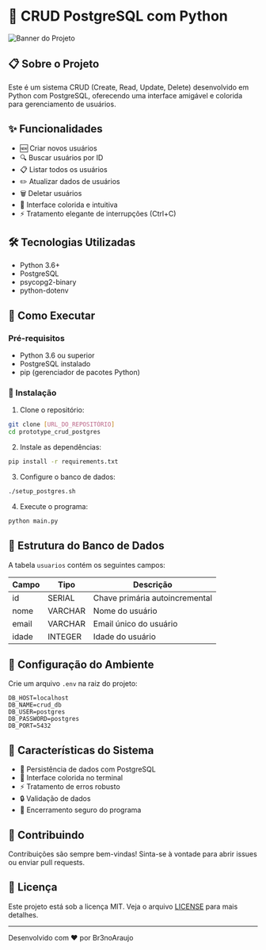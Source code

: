 # 🚀 CRUD PostgreSQL com Python

![Banner do Projeto](https://i.imgur.com/geXVRwr.png)

## 📋 Sobre o Projeto

Este é um sistema CRUD (Create, Read, Update, Delete) desenvolvido em Python com PostgreSQL, oferecendo uma interface amigável e colorida para gerenciamento de usuários.

## ✨ Funcionalidades

- 🆕 Criar novos usuários
- 🔍 Buscar usuários por ID
- 📋 Listar todos os usuários
- ✏️ Atualizar dados de usuários
- 🗑️ Deletar usuários
- 🎨 Interface colorida e intuitiva
- ⚡ Tratamento elegante de interrupções (Ctrl+C)

## 🛠️ Tecnologias Utilizadas

- Python 3.6+
- PostgreSQL
- psycopg2-binary
- python-dotenv

## 🚀 Como Executar

### Pré-requisitos

- Python 3.6 ou superior
- PostgreSQL instalado
- pip (gerenciador de pacotes Python)

### 🔧 Instalação

1. Clone o repositório:
```bash
git clone [URL_DO_REPOSITÓRIO]
cd prototype_crud_postgres
```

2. Instale as dependências:
```bash
pip install -r requirements.txt
```

3. Configure o banco de dados:
```bash
./setup_postgres.sh
```

4. Execute o programa:
```bash
python main.py
```

## 📁 Estrutura do Banco de Dados

A tabela `usuarios` contém os seguintes campos:

| Campo  | Tipo      | Descrição                    |
|--------|-----------|------------------------------|
| id     | SERIAL    | Chave primária autoincremental|
| nome   | VARCHAR   | Nome do usuário              |
| email  | VARCHAR   | Email único do usuário       |
| idade  | INTEGER   | Idade do usuário             |

## 🔐 Configuração do Ambiente

Crie um arquivo `.env` na raiz do projeto:

```env
DB_HOST=localhost
DB_NAME=crud_db
DB_USER=postgres
DB_PASSWORD=postgres
DB_PORT=5432
```

## 🎯 Características do Sistema

- 💾 Persistência de dados com PostgreSQL
- 🎨 Interface colorida no terminal
- ⚡ Tratamento de erros robusto
- 🔒 Validação de dados
- 🛑 Encerramento seguro do programa

## 🤝 Contribuindo

Contribuições são sempre bem-vindas! Sinta-se à vontade para abrir issues ou enviar pull requests.

## 📝 Licença

Este projeto está sob a licença MIT. Veja o arquivo [LICENSE](LICENSE) para mais detalhes.

---
Desenvolvido com ❤️ por Br3noAraujo
